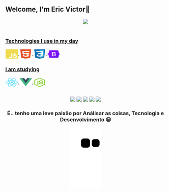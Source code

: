 ## Welcome, I'm Eric Victor👋
<div align="center">
  <a href="https://github.com/ericvictorscosta/">
  <img height="180em" src="https://github-readme-stats.vercel.app/api?username=ericvictorscosta&show_icons=true&theme=dracula&include_all_commits=true&count_private=true"/>
</div>
<div style="display: inline_block"><br>
  <h3>Technologies I use in my day</h3>
  <img align="center" alt="ericvictorscosta-Js" height="30" width="40" src="https://raw.githubusercontent.com/devicons/devicon/master/icons/javascript/javascript-plain.svg">
  <img align="center" alt="ericvictorscosta-HTML" height="30" width="40" src="https://raw.githubusercontent.com/devicons/devicon/master/icons/html5/html5-original.svg">
  <img align="center" alt="ericvictorscosta-CSS" height="30" width="40" src="https://raw.githubusercontent.com/devicons/devicon/master/icons/css3/css3-original.svg">
  <img align="center" alt="ericvictorscosta-Ts" height="30" width="40" src="https://raw.githubusercontent.com/devicons/devicon/master/icons/bootstrap/bootstrap-original.svg">
</div>
<div>
  <h3>I am studying</h3>
  <img align="center" alt="ericvictorscosta-React" height="30" width="40" src="https://raw.githubusercontent.com/devicons/devicon/master/icons/react/react-original.svg">
  <img align="center" alt="ericvictorscosta-React" height="30" width="40" src="https://raw.githubusercontent.com/devicons/devicon/master/icons/vuejs/vuejs-original.svg">
  <img align="center" alt="ericvictorscosta-React" height="30" width="40" src="https://raw.githubusercontent.com/devicons/devicon/master/icons/nodejs/nodejs-original.svg">  
  
  
</div>
  
  ##
 
<div align="center"> 
  <a href="https://api.whatsapp.com/send/?phone=%2B5598991138910&text&app_absent=0" target="_blank"><img src="https://img.shields.io/badge/WhatsApp-25D366?style=for-the-badge&logo=whatsapp&logoColor=white" target="_blank"></a>
  <a href="https://instagram.com/e0_victorr/" target="_blank"><img src="https://img.shields.io/badge/-Instagram-%23E4405F?style=for-the-badge&logo=instagram&logoColor=white" target="_blank"></a>
 	<a href="https://t.me/+5598991138910" target="_blank"><img src="https://img.shields.io/badge/Telegram-2CA5E0?style=for-the-badge&logo=telegram&logoColor=white" target="_blank"></a>
  <a href = "mailto:ericvictorscosta@gmail.com"><img src="https://img.shields.io/badge/-Gmail-%23333?style=for-the-badge&logo=gmail&logoColor=white" target="_blank"></a>
  <a href="https://www.linkedin.com/in/ericvictorscosta/" target="_blank"><img src="https://img.shields.io/badge/-LinkedIn-%230077B5?style=for-the-badge&logo=linkedin&logoColor=white" target="_blank"></a><br>
  <h3>É.. tenho uma leve paixão por Análisar as coisas, Tecnologia e Desenvolvimento 😀</h3>
 
  ![Snake animation](https://github.com/rafaballerini/rafaballerini/blob/output/github-contribution-grid-snake.svg)
 
</div>
